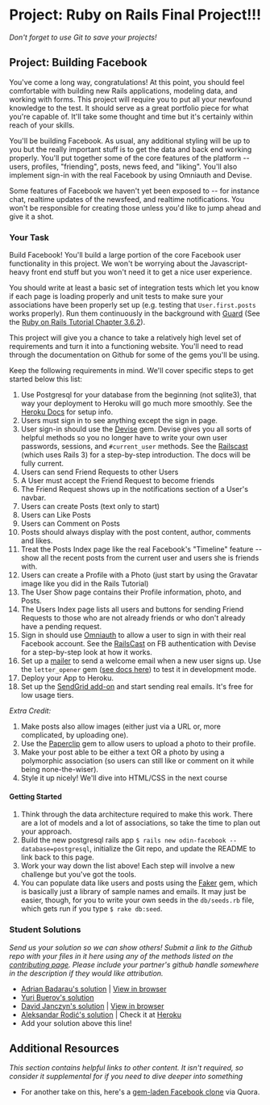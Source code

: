 # Project: Ruby on Rails Final Project!!!
<!-- *Estimated Time: 25-40 hrs* -->

*Don't forget to use Git to save your projects!*

## Project: Building Facebook

You've come a long way, congratulations! At this point, you should feel comfortable with building new Rails applications, modeling data, and working with forms. This project will require you to put all your newfound knowledge to the test.  It should serve as a great portfolio piece for what you're capable of.  It'll take some thought and time but it's certainly within reach of your skills.

You'll be building Facebook.  As usual, any additional styling will be up to you but the really important stuff is to get the data and back end working properly.  You'll put together some of the core features of the platform -- users, profiles, "friending", posts, news feed, and "liking".  You'll also implement sign-in with the real Facebook by using Omniauth and Devise.

Some features of Facebook we haven't yet been exposed to -- for instance chat, realtime updates of the newsfeed, and realtime notifications.  You won't be responsible for creating those unless you'd like to jump ahead and give it a shot.

### Your Task

Build Facebook!  You'll build a large portion of the core Facebook user functionality in this project.  We won't be worrying about the Javascript-heavy front end stuff but you won't need it to get a nice user experience.

You should write at least a basic set of integration tests which let you know if each page is loading properly and unit tests to make sure your associations have been properly set up (e.g. testing that `User.first.posts` works properly).  Run them continuously in the background with [Guard](https://github.com/guard/guard) (See the [Ruby on Rails Tutorial Chapter 3.6.2](http://ruby.railstutorial.org/chapters/static-pages#sec-guard)). 

This project will give you a chance to take a relatively high level set of requirements and turn it into a functioning website.  You'll need to read through the documentation on Github for some of the gems you'll be using.

Keep the following requirements in mind.  We'll cover specific steps to get started below this list:

1. Use Postgresql for your database from the beginning (not sqlite3), that way your deployment to Heroku will go much more smoothly.  See the [Heroku Docs](https://devcenter.heroku.com/articles/getting-started-with-rails4) for setup info.
1. Users must sign in to see anything except the sign in page.
2. User sign-in should use the [Devise](https://github.com/plataformatec/devise) gem.  Devise gives you all sorts of helpful methods so you no longer have to write your own user passwords, sessions, and `#current_user` methods.  See the [Railscast](http://railscasts.com/episodes/209-introducing-devise?view=asciicast) (which uses Rails 3) for a step-by-step introduction.  The docs will be fully current.
1. Users can send Friend Requests to other Users
2. A User must accept the Friend Request to become friends
3. The Friend Request shows up in the notifications section of a User's navbar.
2. Users can create Posts (text only to start)
3. Users can Like Posts
4. Users can Comment on Posts
5. Posts should always display with the post content, author, comments and likes.
5. Treat the Posts Index page like the real Facebook's "Timeline" feature -- show all the recent posts from the current user and users she is friends with.
4. Users can create a Profile with a Photo (just start by using the Gravatar image like you did in the Rails Tutorial)
5. The User Show page contains their Profile information, photo, and Posts.
6. The Users Index page lists all users and buttons for sending Friend Requests to those who are not already friends or who don't already have a pending request.
7. Sign in should use [Omniauth](https://github.com/plataformatec/devise/wiki/OmniAuth:-Overview) to allow a user to sign in with their real Facebook account.  See the [RailsCast](http://railscasts.com/episodes/360-facebook-authentication?view=asciicast) on FB authentication with Devise for a step-by-step look at how it works.
8. Set up a [mailer](http://guides.rubyonrails.org/action_mailer_basics.html) to send a welcome email when a new user signs up.  Use the `letter_opener` gem ([see docs here](https://github.com/ryanb/letter_opener)) to test it in development mode.
8. Deploy your App to Heroku.  
9. Set up the [SendGrid add-on](https://devcenter.heroku.com/articles/sendgrid) and start sending real emails.  It's free for low usage tiers.

*Extra Credit:*

1. Make posts also allow images (either just via a URL or, more complicated, by uploading one).
2. Use the [Paperclip](https://github.com/thoughtbot/paperclip) gem to allow users to upload a photo to their profile.
3. Make your post able to be either a text OR a photo by using a polymorphic association (so users can still like or comment on it while being none-the-wiser).
3. Style it up nicely! We'll dive into HTML/CSS in the next course

#### Getting Started

1. Think through the data architecture required to make this work.  There are a lot of models and a lot of associations, so take the time to plan out your approach.
2. Build the new postgresql rails app `$ rails new odin-facebook --database=postgresql`, initialize the Git repo, and update the README to link back to this page.
3. Work your way down the list above!  Each step will involve a new challenge but you've got the tools.
1. You can populate data like users and posts using the [Faker](https://github.com/stympy/faker) gem, which is basically just a library of sample names and emails.  It may just be easier, though, for you to write your own seeds in the `db/seeds.rb` file, which gets run if you type `$ rake db:seed`.


### Student Solutions

*Send us your solution so we can show others! Submit a link to the Github repo with your files in it here using any of the methods listed on the [contributing page](http://github.com/TheOdinProject/curriculum/blob/master/contributing.md).  Please include your partner's github handle somewhere in the description if they would like attribution.*

* [Adrian Badarau's solution](https://github.com/adrianbadarau/RailsBoock-Facebook-Clone-App) | [View in browser](http://railsbook-facebook-clone-app.herokuapp.com/)
* [Yuri Buerov's solution](https://github.com/YuriBuerov/social-network)
* [David Janczyn's solution](https://github.com/sandiegodj/social-network) | [View in browser](https://warm-spire-7655.herokuapp.com/)
* [Aleksandar Rodić's solution](https://github.com/Rodic/odin-facebook-clone) | Check it at [Heroku](https://odin-facebook.herokuapp.com/)
* Add your solution above this line!


## Additional Resources

*This section contains helpful links to other content. It isn't required, so consider it supplemental for if you need to dive deeper into something*


* For another take on this, here's a [gem-laden Facebook clone](http://vysakh.quora.com/Making-a-Facebook-clone-using-Rails-in-minimum-time) via Quora.
